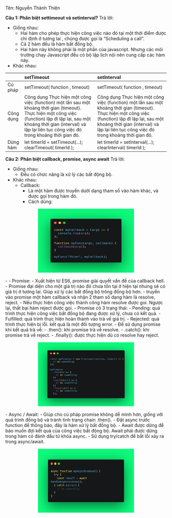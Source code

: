 Tên: Nguyễn Thành Thiện

<b>Câu 1: Phân biệt settimeout và setinterval?</b>
Trả lời:

- Giống nhau:
  - Hai hàm cho phép thực hiện công việc nào đó tại một thời điểm được chỉ định ở tương lai , chúng được gọi là “Scheduling a call”.
  - Cả 2 hàm đều là hàm bất đồng bộ.
  - Hai hàm này không phải là một phần của javascript. Nhưng các môi trường chạy Javascript đều có bộ lập lịch nội nên cung cấp các hàm này.
- Khác nhau:

|           | setTimeout                                                                                                                                                                                                                                  | setInterval                                                                                                                                                                                                                                 |
| :-------- | :------------------------------------------------------------------------------------------------------------------------------------------------------------------------------------------------------------------------------------------ | :------------------------------------------------------------------------------------------------------------------------------------------------------------------------------------------------------------------------------------------ |
| Cú pháp   | setTimeout( function , timeout)                                                                                                                                                                                                             | setTimeout( function , timeout)                                                                                                                                                                                                             |
| Công dụng | Công dụng Thực hiện một công việc (function) một lần sau một khoảng thời gian (timeout). Thực hiện một công việc (function) lặp đi lặp lại, sau một khoảng thời gian (interval) và lặp lại liên tục công việc đó trong khoảng thời gian đó. | Công dụng Thực hiện một công việc (function) một lần sau một khoảng thời gian (timeout). Thực hiện một công việc (function) lặp đi lặp lại, sau một khoảng thời gian (interval) và lặp lại liên tục công việc đó trong khoảng thời gian đó. |
| Dừng hàm  | let timerId = setTimeout(...);<br />clearTimeout( timerId );                                                                                                                                                                                | let timerId = setInterval(...);<br />clearInterval( timerId );                                                                                                                                                                              |

<b>Câu 2: Phân biệt callback, promise, async await</b>
Trả lời:

- Giống nhau:
  - Đều có chức năng là xử lý các bất động bộ.
- Khác nhau: 
    - Callback: 
        - Là một hàm được truyền dưới dạng tham số vào hàm khác, và được gọi trong hàm đó.<br /> 
        - Cách dùng:
<p align="center">
    <img  src='../image/callback.png' width='300px' height='200px' style="text-align:center" />
</p>
-
        -   Promise:
            -   Xuất hiện từ ES6, promise giải quyết vấn đề của callback hell.
            -	Promise đại diện cho một giá trị nào đó chưa tồn tại ở hiện tại nhưng sẽ có giá trị ở tương lai. Giúp xử lý các bất đồng bộ trông đồng bộ hơn.
            -	truyền vào promise một hàm callback và  nhận 2 tham số dạng hàm là resolve, reject.
            -	Nếu thực hiện công việc thành công hàm resolve được goi. Ngược lại, thất bại hàm reject được gọi.
            -	Promise có 3 trạng thái:
                -	Pending: quá trình thực hiện công việc bất đồng bộ đang được xử lý, chưa có kết quả.
                -	Fulfilled: quá trình thực hiện hoàn thành vào trả về giá trị.
                -	Rejected: quá trình thực hiện bị lỗi. kết quả là một đối tượng error.
            -	Để sử dụng promise khi kết quả trả về:
                -	.then(): khi promise trả về resolve.
                -	.catch(): khi promise trả về reject.
                -	.finally(): được thực hiện dù có resolve hay reject.
<p align="center">
    <img  src='../image/promise.png' width='300px' height='200px' style="text-align:center" />
</p>
    -	Async / Await: 
        -	Giúp cho cú pháp promise không dễ mình hơn, giống với quá trình đồng bộ và tránh tình trạng chain .then().
        -	Đặt async trước function để thông báo, đây là hàm xử lý bất đồng bộ.
        -	Await được dừng để báo muốn đợi kết quả của công việc bất động bộ. Await phải được dừng trong hàm có đánh dấu từ khóa async.
        -	Sử dụng try/catch để bắt lỗi xảy ra trong async/await.
<p align="center">
    <img  src='../image/async_await.png' width='300px' height='200px' style="text-align:center" />
</p>

<!-- <b>Câu 3: Callback hell là gì</b>
Trả lời:
    -	Để xử lý các tác vụ bất động động ta có thể sử dụng callback. Nhưng khi lạm dụng quá nhiều callback lồng nhau sẽ sinh ra callback hell.
<p align="center">
    <img  src='../image/callback-hell.png' width='300px' height='200px' style="text-align:center" />
</p>
    - callback-hell -->